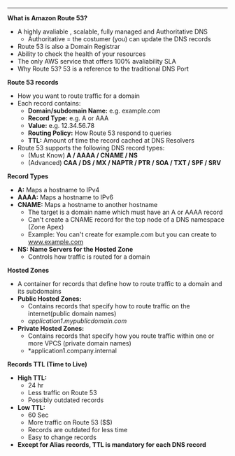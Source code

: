 ****
**What is Amazon Route 53?**

* A highly avaliable , scalable, fully managed and Authoritative DNS
  * Authoritative = the costumer (you) can update the DNS records
* Route 53 is also a Domain Registrar
* Ability to check the health of your resources
* The only AWS service that offers 100% avaliability SLA
* Why Route 53? 53 is a reference to the traditional DNS Port

**Route 53 records**

* How you want to route traffic for a domain
* Each record contains:
  * **Domain/subdomain Name:** e.g. example.com
  * **Record Type:** e.g. A or AAA
  * **Value:** e.g. 12.34.56.78
  * **Routing Policy:** How Route 53 respond to queries 
  * **TTL:** Amount of time the record cached at DNS Resolvers
* Route 53 supports the following DNS record types:
  * (Must Know) **A / AAAA / CNAME / NS**
  * (Advanced) **CAA / DS / MX / NAPTR / PTR / SOA / TXT / SPF / SRV** 

**Record Types**

* **A:** Maps a hostname to IPv4
* **AAAA:** Maps a hostname to IPv6
* **CNAME:** Maps a hostname to another hostname
  * The target is a domain name which must have an A or AAAA record
  * Can't create a CNAME record for the top node of a DNS namespace (Zone Apex)
  * Example: You can't create for example.com but you can create to www.example.com
* **NS: Name Servers for the Hosted Zone**
  * Controls how traffic is routed for a domain

**Hosted Zones**

* A container for records that define how to route traffic to a domain and its subdomains
* **Public Hosted Zones:**
  * Contains records that specify how to route traffic on the internet(public domain names)
  * *application1.mypublicdomain.com*
* **Private Hosted Zones:**
  * Contains records that specify how you route traffic within one or more VPCS (private domain names)
  * *application1.company.internal

**Records TTL (Time to Live)**

* **High TTL:**
  * 24 hr
  * Less traffic on Route 53
  * Possibly outdated records
* **Low TTL:**
  * 60 Sec
  * More traffic on Route 53 ($$)
  * Records are outdated for less time
  * Easy to change records
* **Except for Alias records, TTL is mandatory for each DNS record**